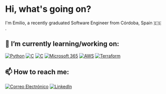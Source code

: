 # Hi, what's going on?
I'm Emilio, a recently graduated Software Engineer from Córdoba, Spain 🇪🇸 .

## 🔭 I’m currently learning/working on:

[![Python](https://img.shields.io/badge/Python-3776AB?style=flat-square&logo=Python&logoColor=white)](https://www.python.org/)
[![C](https://img.shields.io/badge/C-00599C?style=flat-square&logo=C&logoColor=white)](https://en.wikipedia.org/wiki/C_(programming_language))
[![C](https://img.shields.io/badge/C-00599C?style=flat-square&logo=C&logoColor=white)](https://en.wikipedia.org/wiki/C_(programming_language))
[![Microsoft 365](https://img.shields.io/badge/Microsoft%20365-0089D6?style=flat-square&logo=Microsoft%20Office&logoColor=white)](https://www.microsoft.com/microsoft-365/)
[![AWS](https://img.shields.io/badge/AWS-232F3E?style=flat-square&logo=Amazon%20AWS&logoColor=white)](https://aws.amazon.com/)
[![Terraform](https://img.shields.io/badge/Terraform-623CE4?style=flat-square&logo=Terraform&logoColor=white)](https://www.terraform.io/)


## 📫 How to reach me:
[![Correo Electrónico](https://img.shields.io/badge/Gmail-white?style=flat-square&logo=Gmail&logoColor=red&link=mailto:emiliogarciagutierrez01@gmail.com)](mailto:emiliogarciagutierrez01@gmail.com)
[![LinkedIn](https://img.shields.io/badge/LinkedIn-0077B5?style=flat-square&logo=LinkedIn&logoColor=white&link=https://www.linkedin.com/in/emiliogarciagutierrez/)](https://www.linkedin.com/in/emiliogarciagutierrez/)

